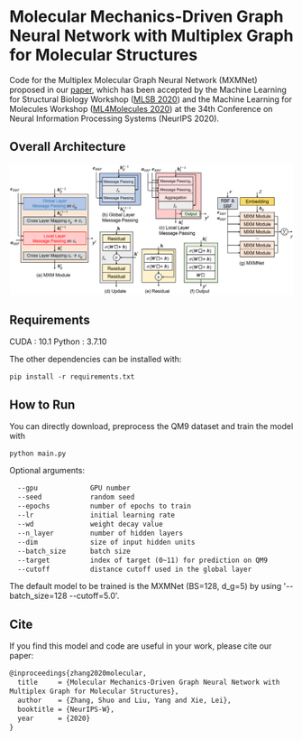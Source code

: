 # Molecular Mechanics-Driven Graph Neural Network with Multiplex Graph for Molecular Structures

Code for the Multiplex Molecular Graph Neural Network (MXMNet) proposed in our [paper](https://arxiv.org/abs/2011.07457), which has been accepted by the Machine Learning for Structural Biology Workshop ([MLSB 2020](https://www.mlsb.io/)) and the Machine Learning for Molecules Workshop ([ML4Molecules 2020](https://ml4molecules.github.io/)) at the 34th Conference on Neural Information Processing Systems (NeurIPS 2020).

## Overall Architecture

<p align="center">
<img src=MXMNet.png>
</p>

## Requirements
CUDA : 10.1
Python : 3.7.10

The other dependencies can be installed with:
```
pip install -r requirements.txt
```
## How to Run
You can directly download, preprocess the QM9 dataset and train the model with 
```
python main.py
```
Optional arguments:
```
  --gpu             GPU number
  --seed            random seed
  --epochs          number of epochs to train
  --lr              initial learning rate
  --wd              weight decay value
  --n_layer         number of hidden layers
  --dim             size of input hidden units
  --batch_size      batch size
  --target          index of target (0~11) for prediction on QM9
  --cutoff          distance cutoff used in the global layer
```
The default model to be trained is the MXMNet (BS=128, d_g=5) by using '--batch_size=128 --cutoff=5.0'.

## Cite
If you find this model and code are useful in your work, please cite our paper:
```
@inproceedings{zhang2020molecular,
  title     = {Molecular Mechanics-Driven Graph Neural Network with Multiplex Graph for Molecular Structures},
  author    = {Zhang, Shuo and Liu, Yang and Xie, Lei},
  booktitle = {NeurIPS-W},
  year      = {2020}
}
```

